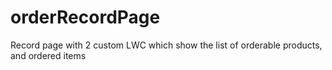 # orderRecordPage
Record page with 2 custom LWC which show the list of orderable products, and ordered items
